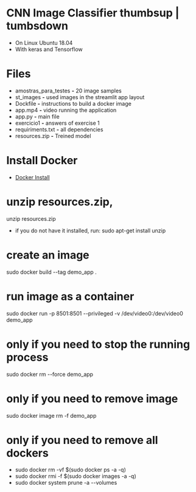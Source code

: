 # CNN Image Classifier thumbsup | tumbsdown
* On Linux Ubuntu 18.04
* With keras and Tensorflow

 
# Files
* amostras_para_testes <b>-</b> 20 image samples 
* st_images <b>-</b> used images in the streamlit app layout
* Dockfile <b>-</b> instructions to build a docker image
* app.mp4 <b>-</b> video running the application 
* app.py <b>-</b> main file
* exercicio1 <b>-</b> answers of exercise 1
* requiriments.txt <b>-</b> all dependencies
* resources.zip <b>-</b> Treined model

# Install Docker

* [Docker Install](https://docs.docker.com/engine/install/ubuntu/)

# unzip resources.zip, 
unzip resources.zip

* if you do not have it installed, run: sudo apt-get install unzip
# create an image
sudo docker build --tag demo_app .

# run image as a container
sudo docker run -p 8501:8501 --privileged -v /dev/video0:/dev/video0  demo_app

# only if you need to stop the running process
sudo docker rm --force demo_app

# only if you need to remove image
sudo docker image rm -f demo_app

# only if you need to remove all dockers
* sudo docker rm -vf $(sudo docker ps -a -q)
* sudo docker rmi -f $(sudo docker images -a -q)
* sudo docker system prune -a --volumes




